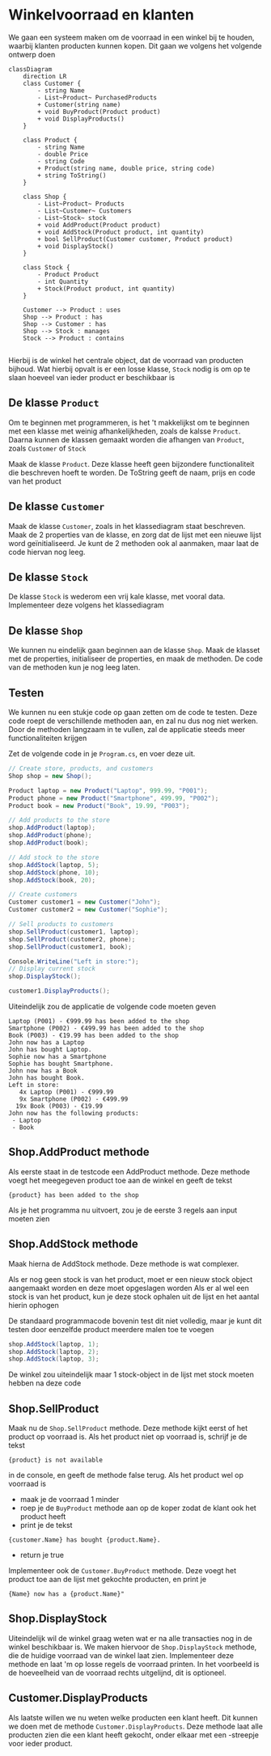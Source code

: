 # Winkelvoorraad en klanten

We gaan een systeem maken om de voorraad in een winkel bij te houden, waarbij klanten producten kunnen kopen. Dit gaan we volgens het volgende ontwerp doen

```mermaid
classDiagram
    direction LR
    class Customer {
        - string Name
        - List~Product~ PurchasedProducts
        + Customer(string name)
        + void BuyProduct(Product product)
        + void DisplayProducts()
    }

    class Product {
        - string Name
        - double Price
        - string Code
        + Product(string name, double price, string code)
        + string ToString()
    }

    class Shop {
        - List~Product~ Products
        - List~Customer~ Customers
        - List~Stock~ stock
        + void AddProduct(Product product)
        + void AddStock(Product product, int quantity)
        + bool SellProduct(Customer customer, Product product)
        + void DisplayStock()
    }

    class Stock {
        - Product Product
        - int Quantity
        + Stock(Product product, int quantity)
    }

    Customer --> Product : uses
    Shop --> Product : has
    Shop --> Customer : has
    Shop --> Stock : manages
    Stock --> Product : contains
    
```

Hierbij is de winkel het centrale object, dat de voorraad van producten bijhoud. Wat hierbij opvalt is er een losse klasse, `Stock` nodig is om op te slaan hoeveel van ieder product er beschikbaar is

## De klasse `Product`

Om te beginnen met programmeren, is het 't makkelijkst om te beginnen met een klasse met weinig afhankelijkheden, zoals de kalsse `Product`. Daarna kunnen de klassen gemaakt worden die afhangen van `Product`, zoals `Customer` of `Stock`

Maak de klasse `Product`. Deze klasse heeft geen bijzondere functionaliteit die beschreven hoeft te worden. De ToString geeft de naam, prijs en code van het product

## De klasse `Customer`

Maak de klasse `Customer`, zoals in het klassediagram staat beschreven. Maak de 2 properties van de klasse, en zorg dat de lijst met een nieuwe lijst word geïnitialiseerd. Je kunt de 2 methoden ook al aanmaken, maar laat de code hiervan nog leeg.

## De klasse `Stock`

De klasse `Stock` is wederom een vrij kale klasse, met vooral data. Implementeer deze volgens het klassediagram

## De klasse `Shop`

We kunnen nu eindelijk gaan beginnen aan de klasse `Shop`. Maak de klasset met de properties, initialiseer de properties, en maak de methoden. De code van de methoden kun je nog leeg laten.

## Testen

We kunnen nu een stukje code op gaan zetten om de code te testen. Deze code roept de verschillende methoden aan, en zal nu dus nog niet werken. Door de methoden langzaam in te vullen, zal de applicatie steeds meer functionaliteiten krijgen

Zet de volgende code in je `Program.cs`, en voer deze uit.
```csharp
// Create store, products, and customers
Shop shop = new Shop();

Product laptop = new Product("Laptop", 999.99, "P001");
Product phone = new Product("Smartphone", 499.99, "P002");
Product book = new Product("Book", 19.99, "P003");

// Add products to the store
shop.AddProduct(laptop);
shop.AddProduct(phone);
shop.AddProduct(book);

// Add stock to the store
shop.AddStock(laptop, 5);
shop.AddStock(phone, 10);
shop.AddStock(book, 20);

// Create customers
Customer customer1 = new Customer("John");
Customer customer2 = new Customer("Sophie");

// Sell products to customers
shop.SellProduct(customer1, laptop);
shop.SellProduct(customer2, phone);
shop.SellProduct(customer1, book);

Console.WriteLine("Left in store:");
// Display current stock
shop.DisplayStock();

customer1.DisplayProducts();
```

Uiteindelijk zou de applicatie de volgende code moeten geven

```
Laptop (P001) - €999.99 has been added to the shop
Smartphone (P002) - €499.99 has been added to the shop
Book (P003) - €19.99 has been added to the shop
John now has a Laptop
John has bought Laptop.
Sophie now has a Smartphone
Sophie has bought Smartphone.
John now has a Book
John has bought Book.
Left in store:
   4x Laptop (P001) - €999.99
   9x Smartphone (P002) - €499.99
  19x Book (P003) - €19.99
John now has the following products:
 - Laptop
 - Book
```

## Shop.AddProduct methode

Als eerste staat in de testcode een AddProduct methode. Deze methode voegt het meegegeven product toe aan de winkel en geeft de tekst
```
{product} has been added to the shop
```

Als je het programma nu uitvoert, zou je de eerste 3 regels aan input moeten zien

## Shop.AddStock methode

Maak hierna de AddStock methode. Deze methode is wat complexer.

Als er nog geen stock is van het product, moet er een nieuw stock object aangemaakt worden en deze moet opgeslagen worden
Als er al wel een stock is van het product, kun je deze stock ophalen uit de lijst en het aantal hierin ophogen

De standaard programmacode bovenin test dit niet volledig, maar je kunt dit testen door eenzelfde product meerdere malen toe te voegen

```csharp
shop.AddStock(laptop, 1);
shop.AddStock(laptop, 2);
shop.AddStock(laptop, 3);
```

De winkel zou uiteindelijk maar 1 stock-object in de lijst met stock moeten hebben na deze code

## Shop.SellProduct

Maak nu de `Shop.SellProduct` methode. Deze methode kijkt eerst of het product op voorraad is. Als het product niet op voorraad is, schrijf je de tekst
```
{product} is not available
```
in de console, en geeft de methode false terug. Als het product wel op voorraad is
- maak je de voorraad 1 minder
- roep je de `BuyProduct` methode aan op de koper zodat de klant ook het product heeft
- print je de tekst
```
{customer.Name} has bought {product.Name}.
```
- return je true

Implementeer ook de `Customer.BuyProduct` methode. Deze voegt het product toe aan de lijst met gekochte producten, en print je
```
{Name} now has a {product.Name}"
```

## Shop.DisplayStock

Uiteindelijk wil de winkel graag weten wat er na alle transacties nog in de winkel beschikbaar is. We maken hiervoor de `Shop.DisplayStock` methode, die de huidige voorraad van de winkel laat zien. Implementeer deze methode en laat 'm op losse regels de voorraad printen. In het voorbeeld is de hoeveelheid van de voorraad rechts uitgelijnd, dit is optioneel.

## Customer.DisplayProducts

Als laatste willen we nu weten welke producten een klant heeft. Dit kunnen we doen met de methode `Customer.DisplayProducts`. Deze methode laat alle producten zien die een klant heeft gekocht, onder elkaar met een -streepje voor ieder product.